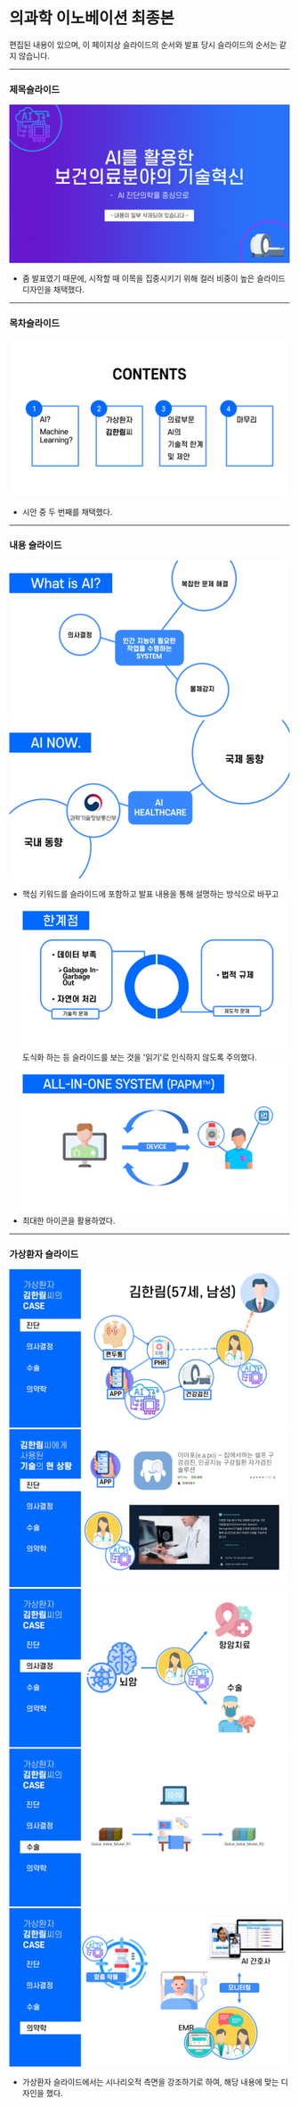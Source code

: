 # 의과학 이노베이션 최종본
편집된 내용이 있으며, 이 페이지상 슬라이드의 순서와 발표 당시 슬라이드의 순서는 같지 않습니다.
***

### 제목슬라이드
![제목 슬라이드](슬라이드1.PNG)
* 줌 발표였기 때문에, 시작할 때 이목을 집중시키기 위해 컬러 비중이 높은 슬라이드 디자인을 채택했다.
---

### 목차슬라이드
![목차 슬라이드](슬라이드2.PNG)
* 시안 중 두 번째를 채택했다.
---

### 내용 슬라이드
![내용 슬라이드A](슬라이드3.PNG)
![내용 슬라이드B](슬라이드4.PNG)
* 핵심 키워드를 슬라이드에 포함하고 발표 내용을 통해 설명하는 방식으로 바꾸고
![도식 슬라이드](슬라이드10.PNG)
도식화 하는 등 슬라이드를 보는 것을 '읽기'로 인식하지 않도록 주의했다.
![아이콘 슬라이드](슬라이드11.PNG)
* 최대한 아이콘을 활용하였다.
---

### 가상환자 슬라이드
![가삳환자 슬라이드-케이스 진단](슬라이드5.PNG)
![가삳환자 슬라이드-케이스 진단(기술활용)](슬라이드6.PNG)
![가삳환자 슬라이드- 의사결정](슬라이드7.PNG)
![가삳환자 슬라이드-수술](슬라이드8.PNG)
![가삳환자 슬라이드-의약학](슬라이드9.PNG)
* 가상환자 슬라이드에서는 시나리오적 측면을 강조하기로 하여, 해당 내용에 맞는 디자인을 했다.
